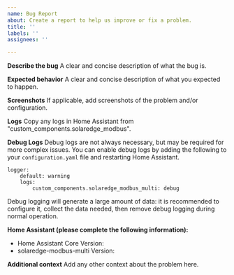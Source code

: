 ```yaml
---
name: Bug Report
about: Create a report to help us improve or fix a problem.
title: ''
labels: ''
assignees: ''

---
```

<!-- IF YOU DO NOT FILL OUT THIS TEMPLATE YOUR ISSUE WILL BE CLOSED -->
<!-- If you delete the template the issue will be closed and you will be asked to resubmit using the template. -->

<!-- DO NOT OPEN AN ISSUE TO ASK HOW TO SET UP OR CONFIGURE THE INTEGRATION -->
<!-- READ THE INSTRUCTIONS: -->
<!-- https://github.com/WillCodeForCats/solaredge-modbus-multi/wiki/Configuration -->

<!-- Make sure your configuration is correct, your LAN is working, and you have read about "Known Issues" in the wiki: -->
<!-- https://github.com/WillCodeForCats/solaredge-modbus-multi/wiki -->

**Describe the bug**
A clear and concise description of what the bug is.

**Expected behavior**
A clear and concise description of what you expected to happen.

**Screenshots**
If applicable, add screenshots of the problem and/or configuration.

**Logs**
Copy any logs in Home Assistant from "custom_components.solaredge_modbus".

**Debug Logs**
Debug logs are not always necessary, but may be required for more complex issues. You can enable debug logs by adding the following to your `configuration.yaml` file and restarting Home Assistant.
```
logger:
    default: warning
    logs:
        custom_components.solaredge_modbus_multi: debug
```
Debug logging will generate a large amount of data: it is recommended to configure it, collect the data needed, then remove debug logging during normal operation.

**Home Assistant (please complete the following information):**
 - Home Assistant Core Version:
 - solaredge-modbus-multi Version:

**Additional context**
Add any other context about the problem here.
